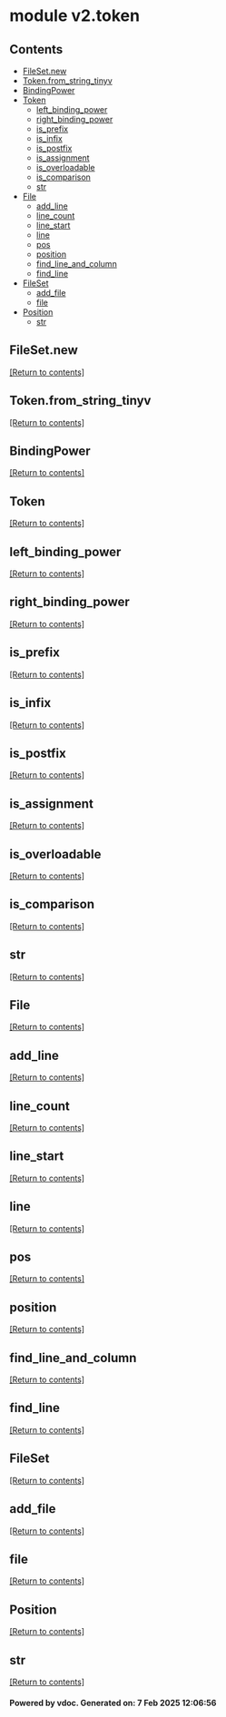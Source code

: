 # module v2.token


## Contents
- [FileSet.new](#FileSet.new)
- [Token.from_string_tinyv](#Token.from_string_tinyv)
- [BindingPower](#BindingPower)
- [Token](#Token)
  - [left_binding_power](#left_binding_power)
  - [right_binding_power](#right_binding_power)
  - [is_prefix](#is_prefix)
  - [is_infix](#is_infix)
  - [is_postfix](#is_postfix)
  - [is_assignment](#is_assignment)
  - [is_overloadable](#is_overloadable)
  - [is_comparison](#is_comparison)
  - [str](#str)
- [File](#File)
  - [add_line](#add_line)
  - [line_count](#line_count)
  - [line_start](#line_start)
  - [line](#line)
  - [pos](#pos)
  - [position](#position)
  - [find_line_and_column](#find_line_and_column)
  - [find_line](#find_line)
- [FileSet](#FileSet)
  - [add_file](#add_file)
  - [file](#file)
- [Position](#Position)
  - [str](#str)

## FileSet.new
[[Return to contents]](#Contents)

## Token.from_string_tinyv
[[Return to contents]](#Contents)

## BindingPower
[[Return to contents]](#Contents)

## Token
[[Return to contents]](#Contents)

## left_binding_power
[[Return to contents]](#Contents)

## right_binding_power
[[Return to contents]](#Contents)

## is_prefix
[[Return to contents]](#Contents)

## is_infix
[[Return to contents]](#Contents)

## is_postfix
[[Return to contents]](#Contents)

## is_assignment
[[Return to contents]](#Contents)

## is_overloadable
[[Return to contents]](#Contents)

## is_comparison
[[Return to contents]](#Contents)

## str
[[Return to contents]](#Contents)

## File
[[Return to contents]](#Contents)

## add_line
[[Return to contents]](#Contents)

## line_count
[[Return to contents]](#Contents)

## line_start
[[Return to contents]](#Contents)

## line
[[Return to contents]](#Contents)

## pos
[[Return to contents]](#Contents)

## position
[[Return to contents]](#Contents)

## find_line_and_column
[[Return to contents]](#Contents)

## find_line
[[Return to contents]](#Contents)

## FileSet
[[Return to contents]](#Contents)

## add_file
[[Return to contents]](#Contents)

## file
[[Return to contents]](#Contents)

## Position
[[Return to contents]](#Contents)

## str
[[Return to contents]](#Contents)

#### Powered by vdoc. Generated on: 7 Feb 2025 12:06:56
